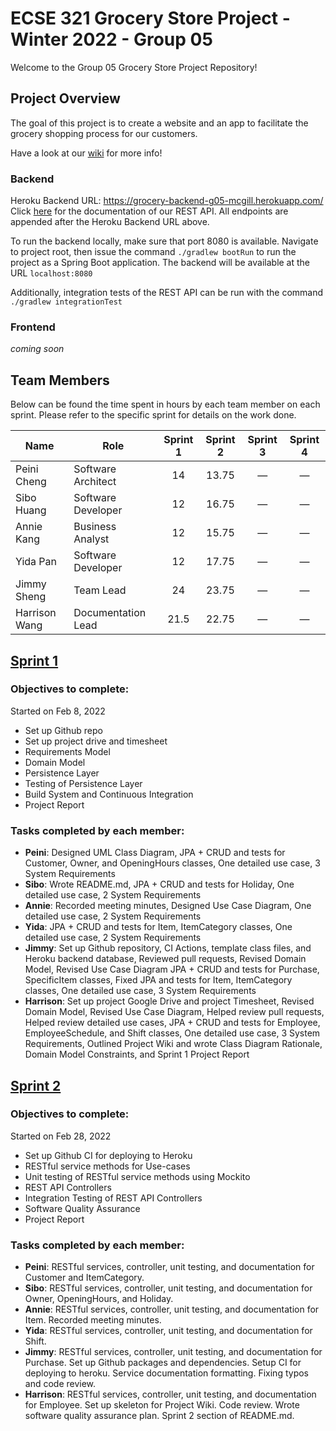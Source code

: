 # ECSE 321 Grocery Store Project - Winter 2022 - Group 05

Welcome to the Group 05 Grocery Store Project Repository!

## Project Overview 

The goal of this project is to create a website and an app to facilitate the grocery shopping process for our customers.

Have a look at our [wiki](https://github.com/McGill-ECSE321-Winter2022/project-group-group-05/wiki) for more info!

### Backend
Heroku Backend URL: https://grocery-backend-g05-mcgill.herokuapp.com/  
Click [here](https://github.com/McGill-ECSE321-Winter2022/project-group-group-05/wiki/RESTful-Service-Documentation) for the documentation of our REST API. All endpoints are appended after the Heroku Backend URL above.

To run the backend locally, make sure that port 8080 is available. Navigate to project root, then issue the command `./gradlew bootRun` to run the project as a Spring Boot application. The backend will be available at the URL `localhost:8080`

Additionally, integration tests of the REST API can be run with the command `./gradlew integrationTest`

### Frontend
_coming soon_

## Team Members

Below can be found the time spent in hours by each team member on each sprint. Please refer to the specific sprint for details on the work done.

| Name  | Role | Sprint 1 | Sprint 2 | Sprint 3 | Sprint 4 |
| ----- | ----- | :-----: | :-----: | :-----: | :-----: |
| Peini Cheng  | Software Architect | 14 | 13.75 | &mdash; | &mdash; |
| Sibo Huang | Software Developer | 12 | 16.75 | &mdash; | &mdash; |
| Annie Kang | Business Analyst | 12 | 15.75 | &mdash; | &mdash; |
| Yida Pan | Software Developer | 12 | 17.75 | &mdash; | &mdash; |
| Jimmy Sheng | Team Lead | 24 | 23.75 | &mdash; | &mdash; |
| Harrison Wang | Documentation Lead | 21.5 | 22.75 | &mdash; | &mdash; |

## [Sprint 1](https://github.com/McGill-ECSE321-Winter2022/project-group-group-05/wiki/Sprint-1-Project-Report)

### Objectives to complete:
Started on Feb 8, 2022
* Set up Github repo
* Set up project drive and timesheet
* Requirements Model
* Domain Model
* Persistence Layer
* Testing of Persistence Layer
* Build System and Continuous Integration
* Project Report

### Tasks completed by each member:
* **Peini**: Designed UML Class Diagram, JPA + CRUD and tests for Customer, Owner, and OpeningHours classes, One detailed use case, 3 System Requirements
* **Sibo**: Wrote README.md, JPA + CRUD and tests for Holiday, One detailed use case, 2 System Requirements
* **Annie**: Recorded meeting minutes, Designed Use Case Diagram, One detailed use case, 2 System Requirements
* **Yida**: JPA + CRUD and tests for Item, ItemCategory classes, One detailed use case, 2 System Requirements
* **Jimmy**: Set up Github repository, CI Actions, template class files, and Heroku backend database, Reviewed pull requests, Revised Domain Model, Revised Use Case Diagram
JPA + CRUD and tests for Purchase, SpecificItem classes, Fixed JPA and tests for Item, ItemCategory classes, One detailed use case, 3 System Requirements
* **Harrison**: Set up project Google Drive and project Timesheet, Revised Domain Model, Revised Use Case Diagram, Helped review pull requests, Helped review detailed use cases, JPA + CRUD and tests for Employee, EmployeeSchedule, and Shift classes, One detailed use case, 3 System Requirements, Outlined Project Wiki and wrote Class Diagram Rationale, Domain Model Constraints, and Sprint 1 Project Report

## [Sprint 2](https://github.com/McGill-ECSE321-Winter2022/project-group-group-05/wiki/Sprint-2-Project-Report)

### Objectives to complete:
Started on Feb 28, 2022  
* Set up Github CI for deploying to Heroku
* RESTful service methods for Use-cases
* Unit testing of RESTful service methods using Mockito
* REST API Controllers
* Integration Testing of REST API Controllers
* Software Quality Assurance
* Project Report

### Tasks completed by each member:
* **Peini**: RESTful services, controller, unit testing, and documentation for Customer and ItemCategory.
* **Sibo**: RESTful services, controller, unit testing, and documentation for Owner, OpeningHours, and Holiday.
* **Annie**: RESTful services, controller, unit testing, and documentation for Item. Recorded meeting minutes.
* **Yida**: RESTful services, controller, unit testing, and documentation for Shift.
* **Jimmy**: RESTful services, controller, unit testing, and documentation for Purchase. Set up Github packages and dependencies. Setup CI for deploying to heroku. Service documentation formatting. Fixing typos and code review.
* **Harrison**: RESTful services, controller, unit testing, and documentation for Employee. Set up skeleton for Project Wiki. Code review. Wrote software quality assurance plan. Sprint 2 section of README.md.
